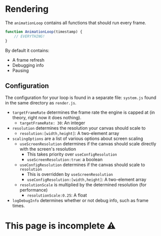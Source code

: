 # Rendering

The `animationLoop` contains all functions that should run every frame. 

```js
function AnimationLoop(timestamp) {
    // EVERYTHING!
}
```

By default it contains: 
* A frame refresh
* Debugging info
* Pausing

## Configuration

The configuration for your loop is found in a separate file: `system.js` found in the same directory as `render.js`.  

* `targetFrameRate` determines the frame rate the engine is capped at (in theory, right now it does nothing). 
    * `targetFrameRate: 30`: An integer
* `resolution` determines the resolution your canvas should scale to
     * `resolution:[width,height]`: A two-element array
* `scalingOptions` are a list of various options about screen scaling
    * `useScreenResolution` determines if the canvas should scale directly with the screen's resolution
        * This takes priority over `useConfigResolution`
        * `useScreenResolution:true`: a boolean
    * `useConfigResolution` determines if the canvas should scale to `resolution`
        * This is overridden by `useScreenResolution`
        * `useConfigResolution:[width,height]`: A two-element array
    * `resolutionScale` is multiplied by the determined resolution (for performance)
        * `resolutionScale:0.25`: A float
* `logDebugInfo` determines whether or not debug info, such as frame times. 

# This page is incomplete ⚠️